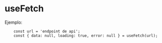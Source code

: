 # useFetch

Ejemplo:
```
    const url = 'endpoint de api';
    const { data: null, loading: true, error: null } = useFetch(url);
```